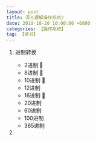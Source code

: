 ```yaml
---
layout: post
title: 深入理解操作系统2
date: 2019-10-20 10:00:00 +0800
categories: 【操作系统】
tag: 【读书】
---
```



1. 进制转换
	- 2进制 🏁
	- 8进制 🏁
	- 10进制 🏁
	- 12进制
	- 16进制 🏁
	- 20进制
	- 60进制
	- 100进制 
	- 365进制 

2. 